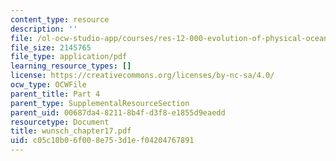 ```yaml
---
content_type: resource
description: ''
file: /ol-ocw-studio-app/courses/res-12-000-evolution-of-physical-oceanography-spring-2007/c05c10b06f008e753d1ef04204767891_wunsch_chapter17.pdf
file_size: 2145765
file_type: application/pdf
learning_resource_types: []
license: https://creativecommons.org/licenses/by-nc-sa/4.0/
ocw_type: OCWFile
parent_title: Part 4
parent_type: SupplementalResourceSection
parent_uid: 00687da4-8211-8b4f-d3f8-e1855d9eaedd
resourcetype: Document
title: wunsch_chapter17.pdf
uid: c05c10b0-6f00-8e75-3d1e-f04204767891
---
```

